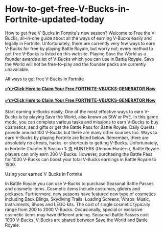 # How-to-get-free-V-Bucks-in-Fortnite-updated-today

How to get free V-Bucks in  Fortnite's new season? Welcome to Free the V-Bucks, all-in-one guide about all the ways of earning V-Bucks easily and legally in Fortnite. Unfortunately, there are currently very few ways to earn V-Bucks for free by playing  Battle Royale, but worry not; every method to get free V-Bucks is listed on this website. Playing Save the World as a founder awards a lot of V-Bucks which you can use in Battle Royale. Save the World will not be free-to-play and the founder packs are currently unavailable.

All ways to get free V-Bucks in Fortnite

**[✅👉Click Here to Claim Your Free FORTNITE-VBUCKS-GENERATOR Now](https://usadeals.pro/FORTNITE-VBUCKS-GENERATOR)**

**[✅👉Click Here to Claim Your Free FORTNITE-VBUCKS-GENERATOR Now](https://usadeals.pro/FORTNITE-VBUCKS-GENERATOR)**

Start earning V-Bucks easily. One of the most effective ways to earn V-Bucks is by playing Save the World, also known as StW or PvE. In this game mode, you can complete various tasks and missions to earn V-Bucks to buy cosmetics, send gifts or get the Battle Pass for Battle Royale. Daily Quests provide around 100 V-Bucks but there are many other sources too. Ways to earn V-Bucks by playing Fortnite are listed below. Remember, there are absolutely no cheats, hacks, or shortcuts to getting V-Bucks. Unfortunately, in Fortnite Chapter 6 Season 1: 鬼 HUNTERS (Demon Hunters), Battle Royale players can only earn 300 V-Bucks. However, purchasing the Battle Pass for 1000 V-Bucks can boost your total V-Bucks earnings in Battle Royale to 1500.

Using your earned V-Bucks in Fortnite

In Battle Royale you can use V-Bucks to purchase Seasonal Battle Passes and cosmetic items. Cosmetic items include costumes, gliders and pickaxes. Furthermore, new seasons have featured new type of cosmetics including Back Blings, Skydiving Trails, Loading Screens, Wraps, Music, Instruments, Shoes and LEGO kits. The cost of single cosmetic typically range from 200 to 2000 V-Bucks. Occasionally, special or exclusive cosmetic items may have different pricing. Seasonal Battle Passes cost  1000 V-Bucks. V-Bucks are shared between Save the World and  Battle Royale.

